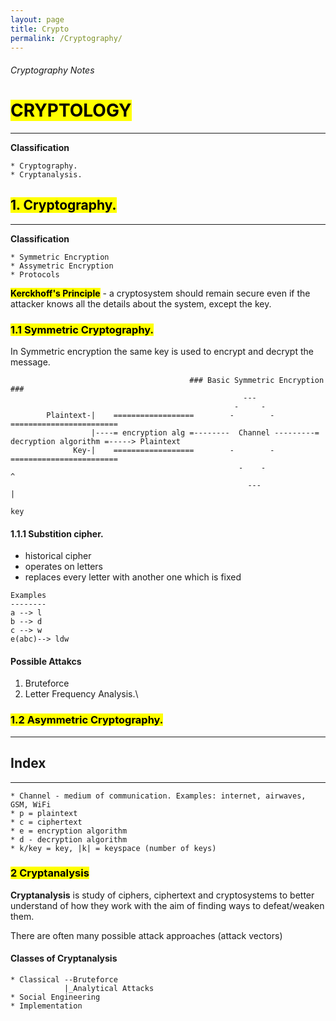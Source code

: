 ```yaml
---
layout: page
title: Crypto
permalink: /Cryptography/
---
```


###### Cryptography Notes

# <mark> CRYPTOLOGY </mark>
---
**Classification**
~~~
* Cryptography.
* Cryptanalysis.
~~~

## <mark> 1. Cryptography. </mark>
---

**Classification**
~~~
* Symmetric Encryption
* Assymetric Encryption
* Protocols
~~~

**<mark>Kerckhoff's Principle</mark>** - a cryptosystem should remain secure even if the attacker knows all the details about the system, except the key.

### <mark> 1.1 Symmetric Cryptography. </mark>
In Symmetric encryption the same key is used to encrypt and decrypt the message.

~~~
                                        ### Basic Symmetric Encryption ###
                                                    ---
                                                  -     -
        Plaintext-|    ==================        -        -         ========================
                  |----= encryption alg =--------  Channel ---------= decryption algorithm =-----> Plaintext
              Key-|    ==================        -        -         ========================
                                                   -    -                      ^
                                                     ---                       |
                                                                              key
~~~

#### 1.1.1 Substition cipher.
- historical cipher
- operates on letters
- replaces every letter with another one which is fixed

~~~
Examples
--------
a --> l
b --> d
c --> w
e(abc)--> ldw
~~~

#### Possible Attakcs
1. Bruteforce
2. Letter Frequency Analysis.\

### <mark> 1.2 Asymmetric Cryptography. </mark>

---

## Index
---
~~~
* Channel - medium of communication. Examples: internet, airwaves, GSM, WiFi
* p = plaintext
* c = ciphertext
* e = encryption algorithm
* d - decryption algorithm
* k/key = key, |k| = keyspace (number of keys)
~~~

### <mark>2 Cryptanalysis </mark>
**Cryptanalysis** is study of ciphers, ciphertext and cryptosystems to better understand of how they work with the aim of finding ways to defeat/weaken them.

There are often many possible attack approaches (attack vectors)
#### Classes of Cryptanalysis
~~~
* Classical --Bruteforce
            |_Analytical Attacks
* Social Engineering
* Implementation
~~~
